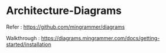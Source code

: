 # Architecture-Diagrams

Refer : https://github.com/mingrammer/diagrams

Walkthrough : https://diagrams.mingrammer.com/docs/getting-started/installation
